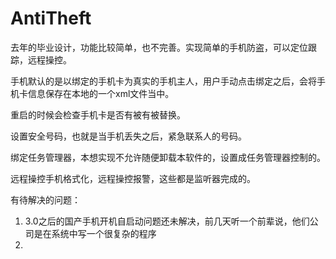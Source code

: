 # AntiTheft
去年的毕业设计，功能比较简单，也不完善。实现简单的手机防盗，可以定位跟踪，远程操控。


手机默认的是以绑定的手机卡为真实的手机主人，用户手动点击绑定之后，会将手机卡信息保存在本地的一个xml文件当中。

重启的时候会检查手机卡是否有被有被替换。

设置安全号码，也就是当手机丢失之后，紧急联系人的号码。


绑定任务管理器，本想实现不允许随便卸载本软件的，设置成任务管理器控制的。



远程操控手机格式化，远程操控报警，这些都是监听器完成的。


有待解决的问题：
1. 3.0之后的国产手机开机自启动问题还未解决，前几天听一个前辈说，他们公司是在系统中写一个很复杂的程序
2. 

